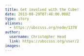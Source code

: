 ```yaml
---
title: Get involved with the Cube! 
date: 2013-08-29T07:46:00.000Z
type: story
aliases:
  - https://ubccsss.org/node/1378
author:
  username: Christopher Head
  link: https://ubccsss.org/user/2
images:
---
```


